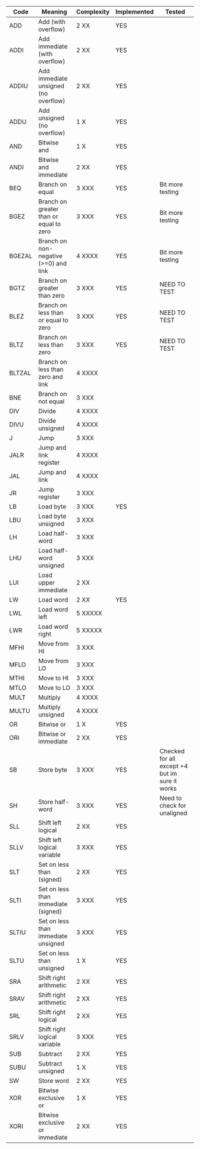 

Code  |   Meaning                                 | Complexity  | Implemented  | Tested
------|-------------------------------------------|-------------|--------------|----------
ADD   |  Add (with overflow)                      | 2  XX       | YES             |
ADDI  |  Add immediate (with overflow)            | 2  XX       | YES  	|
ADDIU |  Add immediate unsigned (no overflow)     | 2  XX       | YES |
ADDU  |  Add unsigned (no overflow)               | 1  X        | YES |
AND   |  Bitwise and                              | 1  X        | YES |
ANDI  |  Bitwise and immediate                    | 2  XX       | YES |
BEQ   |  Branch on equal                          | 3  XXX      | YES | Bit more testing
BGEZ  |  Branch on greater than or equal to zero  | 3  XXX      | YES | Bit more testing
BGEZAL|  Branch on non-negative (>=0) and link    | 4  XXXX     | YES | Bit more testing
BGTZ  |  Branch on greater than zero              | 3  XXX      | YES | NEED TO TEST
BLEZ  |  Branch on less than or equal to zero     | 3  XXX      | YES | NEED TO TEST
BLTZ  |  Branch on less than zero                 | 3  XXX      | YES | NEED TO TEST
BLTZAL|  Branch on less than zero and link        | 4  XXXX     ||
BNE   |  Branch on not equal                      | 3  XXX      ||
DIV   |  Divide                                   | 4  XXXX     ||
DIVU  |  Divide unsigned                          | 4  XXXX     ||
J     |  Jump                                     | 3  XXX      ||
JALR  |  Jump and link register                   | 4  XXXX     ||
JAL   |  Jump and link                            | 4  XXXX     ||
JR    |  Jump register                            | 3  XXX      |
LB    |  Load byte                                | 3  XXX      | YES | 
LBU   |  Load byte unsigned                       | 3  XXX      |
LH    |  Load half-word                           | 3  XXX      | 
LHU   |  Load half-word unsigned                  | 3  XXX      | 
LUI   |  Load upper immediate                     | 2  XX       |
LW    |  Load word                                | 2  XX       | YES
LWL   |  Load word left                           | 5  XXXXX    |
LWR   |  Load word right                          | 5  XXXXX    |
MFHI  |  Move from HI                             | 3  XXX      |
MFLO  |  Move from LO                             | 3  XXX      |
MTHI  |  Move to HI                               | 3  XXX      |
MTLO  |  Move to LO                               | 3  XXX      |
MULT  |  Multiply                                 | 4  XXXX     |
MULTU |  Multiply unsigned                        | 4  XXXX     |
OR    |  Bitwise or                               | 1  X        | YES
ORI   |  Bitwise or immediate                     | 2  XX       | YES
SB    |  Store byte                               | 3  XXX      | YES | Checked for all except +4 but im sure it works
SH    |  Store half-word                          | 3  XXX      | YES | Need to check for unaligned
SLL   |  Shift left logical                       | 2  XX       | YES
SLLV  |  Shift left logical variable              | 3  XXX      | YES
SLT   |  Set on less than (signed)                | 2  XX       | YES
SLTI  |  Set on less than immediate (signed)      | 3  XXX      | YES
SLTIU |  Set on less than immediate unsigned      | 3  XXX      | YES
SLTU  |  Set on less than unsigned                | 1  X        | YES
SRA   |  Shift right arithmetic                   | 2  XX       | YES
SRAV  |  Shift right arithmetic                   | 2  XX       | YES
SRL   |  Shift right logical                      | 2  XX       | YES
SRLV  |  Shift right logical variable             | 3  XXX      | YES
SUB   |  Subtract                                 | 2  XX       | YES
SUBU  |  Subtract unsigned                        | 1  X        | YES
SW    |  Store word                               | 2  XX       | YES
XOR   |  Bitwise exclusive or                     | 1  X        | YES
XORI  |  Bitwise exclusive or immediate           | 2  XX       | YES

